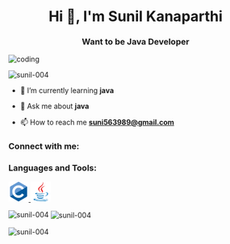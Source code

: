 <h1 align="center">Hi 👋, I'm Sunil Kanaparthi</h1>
<h3 align="center">Want to be Java Developer</h3>
<img align "right" alt="coding" width="400"src="https://i.pinimg.com/originals/69/20/fc/6920fc266ea0a8bfbb02561dfdd18f1c.png">

<p align="left"> <img src="https://komarev.com/ghpvc/?username=sunil-004&label=Profile%20views&color=0e75b6&style=flat" alt="sunil-004" /> </p>

- 🌱 I’m currently learning **java**

- 💬 Ask me about **java**

- 📫 How to reach me **suni563989@gmail.com**

<h3 align="left">Connect with me:</h3>
<p align="left">
</p>

<h3 align="left">Languages and Tools:</h3>
<p align="left"> <a href="https://www.cprogramming.com/" target="_blank" rel="noreferrer"> <img src="https://raw.githubusercontent.com/devicons/devicon/master/icons/c/c-original.svg" alt="c" width="40" height="40"/> </a> <a href="https://www.java.com" target="_blank" rel="noreferrer"> <img src="https://raw.githubusercontent.com/devicons/devicon/master/icons/java/java-original.svg" alt="java" width="40" height="40"/> </a> </p>

<p><img align="left" src="https://github-readme-stats.vercel.app/api/top-langs?username=sunil-004&show_icons=true&locale=en&layout=compact" alt="sunil-004" /></p>

<p>&nbsp;<img align="center" src="https://github-readme-stats.vercel.app/api?username=sunil-004&show_icons=true&locale=en" alt="sunil-004" /></p>

<p><img align="center" src="https://github-readme-streak-stats.herokuapp.com/?user=sunil-004&" alt="sunil-004" /></p>

